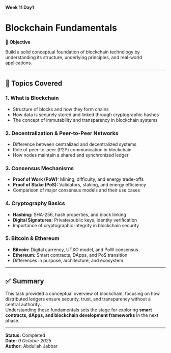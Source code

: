 **Week 11 Day1** 
# Blockchain Fundamentals

🎯 **Objective**

Build a solid conceptual foundation of blockchain technology by understanding its structure, underlying principles, and real-world applications.

---

## 🧠 Topics Covered

### 1. What is Blockchain
- Structure of blocks and how they form chains  
- How data is securely stored and linked through cryptographic hashes  
- The concept of immutability and transparency in blockchain systems  

### 2. Decentralization & Peer-to-Peer Networks
- Difference between centralized and decentralized systems  
- Role of peer-to-peer (P2P) communication in blockchain  
- How nodes maintain a shared and synchronized ledger  

### 3. Consensus Mechanisms
- **Proof of Work (PoW):** Mining, difficulty, and energy trade-offs  
- **Proof of Stake (PoS):** Validators, staking, and energy efficiency  
- Comparison of major consensus models and their use cases  

### 4. Cryptography Basics
- **Hashing:** SHA-256, hash properties, and block linking  
- **Digital Signatures:** Private/public keys, identity verification  
- Importance of cryptographic integrity in blockchain security  

### 5. Bitcoin & Ethereum
- **Bitcoin:** Digital currency, UTXO model, and PoW consensus  
- **Ethereum:** Smart contracts, DApps, and PoS transition  
- Differences in purpose, architecture, and ecosystem  

---

## ✅ Summary

This task provided a conceptual overview of blockchain, focusing on how distributed ledgers ensure security, trust, and transparency without a central authority.  
Understanding these fundamentals sets the stage for exploring **smart contracts, dApps, and blockchain development frameworks** in the next phase.

---

**Status:** Completed  
**Date:** *9 October 2025*  
**Author:** Abdullah Jabbar
